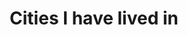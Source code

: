 ---
title: "Cities I have lived in"
hashtag: "cities-i-have-lived-in"
related:
  - Cities I have visited
---